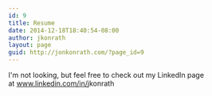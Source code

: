 ```yaml
---
id: 9
title: Resume
date: 2014-12-18T18:40:54-08:00
author: jkonrath
layout: page
guid: http://jonkonrath.com/?page_id=9
---
```

I'm not looking, but feel free to check out my LinkedIn page at <a href="https://www.linkedin.com/in/jkonrath" target="_blank"><span class="domain">www.linkedin.com/in/</span><span class="vanity-name">jkonrath</span></a>
